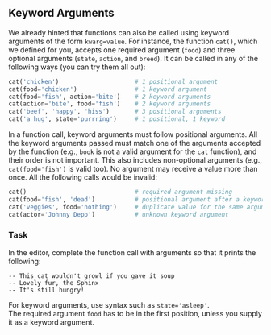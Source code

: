 ## Keyword Arguments

We already hinted that functions can also be called using keyword arguments of the form `kwarg=value`. For 
instance, the function `cat()`, which we defined for you,
accepts one required argument (`food`) and three optional arguments (`state`, `action`, and `breed`). 
It can be called in any of the following ways (you can try them all out):

```python
cat('chicken')                     # 1 positional argument
cat(food='chicken')                # 1 keyword argument
cat(food='fish', action='bite')    # 2 keyword arguments
cat(action='bite', food='fish')    # 2 keyword arguments
cat('beef', 'happy', 'hiss')       # 3 positional arguments
cat('a hug', state='purrring')     # 1 positional, 1 keyword
```
In a function call, keyword arguments must follow positional arguments. All the keyword 
arguments passed must match one of the arguments accepted by the function (e.g., `book` is not a valid 
argument for the `cat` function), and their order is not important. This also includes non-optional 
arguments (e.g., `cat(food='fish')` is valid too). No argument may receive a value more than once.
All the following calls would be invalid:

```python
cat()                              # required argument missing
cat(food='fish', 'dead')           # positional argument after a keyword argument
cat('veggies', food='nothing')     # duplicate value for the same argument
cat(actor='Johnny Depp')           # unknown keyword argument
```

### Task
In the editor, complete the function call  with arguments so that it prints the following:
```text
-- This cat wouldn't growl if you gave it soup
-- Lovely fur, the Sphinx
-- It's still hungry!
```

<div class="hint">For keyword arguments, use syntax such as <code>state='asleep'</code>.</div>
<div class="hint">The required argument <code>food</code> has to be in the first position, unless you supply it as a keyword argument.</div>